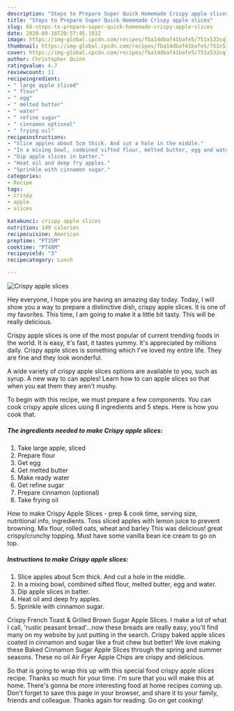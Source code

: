 ```yaml
---
description: "Steps to Prepare Super Quick Homemade Crispy apple slices"
title: "Steps to Prepare Super Quick Homemade Crispy apple slices"
slug: 66-steps-to-prepare-super-quick-homemade-crispy-apple-slices
date: 2020-09-16T20:57:45.191Z
image: https://img-global.cpcdn.com/recipes/fba14dbaf41bafe5/751x532cq70/crispy-apple-slices-recipe-main-photo.jpg
thumbnail: https://img-global.cpcdn.com/recipes/fba14dbaf41bafe5/751x532cq70/crispy-apple-slices-recipe-main-photo.jpg
cover: https://img-global.cpcdn.com/recipes/fba14dbaf41bafe5/751x532cq70/crispy-apple-slices-recipe-main-photo.jpg
author: Christopher Quinn
ratingvalue: 4.7
reviewcount: 11
recipeingredient:
- " large apple sliced"
- " flour"
- " egg"
- " melted butter"
- " water"
- " refine sugar"
- " cinnamon optional"
- " frying oil"
recipeinstructions:
- "Slice apples about 5cm thick. And cut a hole in the middle."
- "In a mixing bowl, combined sifted flour, melted butter, egg and water."
- "Dip apple slices in batter."
- "Heat oil and deep fry apples."
- "Sprinkle with cinnamon sugar."
categories:
- Recipe
tags:
- crispy
- apple
- slices

katakunci: crispy apple slices 
nutrition: 149 calories
recipecuisine: American
preptime: "PT35M"
cooktime: "PT48M"
recipeyield: "3"
recipecategory: Lunch

---
```



![Crispy apple slices](https://img-global.cpcdn.com/recipes/fba14dbaf41bafe5/751x532cq70/crispy-apple-slices-recipe-main-photo.jpg)

Hey everyone, I hope you are having an amazing day today. Today, I will show you a way to prepare a distinctive dish, crispy apple slices. It is one of my favorites. This time, I am going to make it a little bit tasty. This will be really delicious.

Crispy apple slices is one of the most popular of current trending foods in the world. It is easy, it's fast, it tastes yummy. It's appreciated by millions daily. Crispy apple slices is something which I've loved my entire life. They are fine and they look wonderful.

A wide variety of crispy apple slices options are available to you, such as syrup. A new way to can apples! Learn how to can apple slices so that when you eat them they aren&#39;t mushy.


To begin with this recipe, we must prepare a few components. You can cook crispy apple slices using 8 ingredients and 5 steps. Here is how you cook that.

##### The ingredients needed to make Crispy apple slices:

1. Take  large apple, sliced
1. Prepare  flour
1. Get  egg
1. Get  melted butter
1. Make ready  water
1. Get  refine sugar
1. Prepare  cinnamon (optional)
1. Take  frying oil


How to make Crispy Apple Slices - prep &amp; cook time, serving size, nutritional info, ingredients. Toss sliced apples with lemon juice to prevent browning. Mix flour, rolled oats, wheat and barley This was delicious! great crispy/crunchy topping. Must have some vanilla bean ice cream to go on top. 

##### Instructions to make Crispy apple slices:

1. Slice apples about 5cm thick. And cut a hole in the middle.
1. In a mixing bowl, combined sifted flour, melted butter, egg and water.
1. Dip apple slices in batter.
1. Heat oil and deep fry apples.
1. Sprinkle with cinnamon sugar.


Crispy French Toast &amp; Grilled Brown Sugar Apple Slices. I make a lot of what I call, &#39;rustic peasant bread&#39;…now these breads are really easy, you&#39;ll find many on my website by just putting in the search. Crispy baked apple slices coated in cinnamon and sugar like a fruit chew but better! We love making these Baked Cinnamon Sugar Apple Slices through the spring and summer seasons. These no oil Air Fryer Apple Chips are crispy and delicious. 

So that is going to wrap this up with this special food crispy apple slices recipe. Thanks so much for your time. I'm sure that you will make this at home. There's gonna be more interesting food at home recipes coming up. Don't forget to save this page in your browser, and share it to your family, friends and colleague. Thanks again for reading. Go on get cooking!

